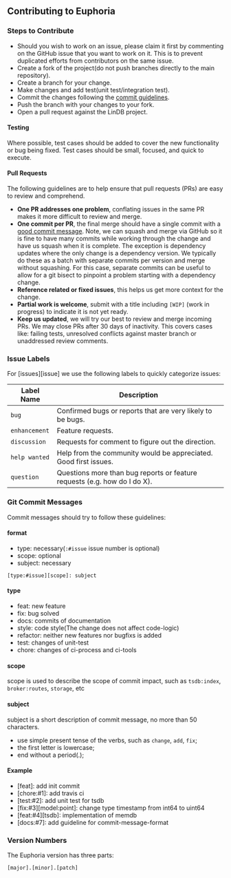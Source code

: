 ## Contributing to Euphoria

### Steps to Contribute

* Should you wish to work on an issue, please claim it first by commenting on the GitHub issue that you want to work on it.
  This is to prevent duplicated efforts from contributors on the same issue.
* Create a fork of the project(do not push branches directly to the main repository).
* Create a branch for your change.
* Make changes and add test(unit test/integration test).
* Commit the changes following the [commit guidelines](#git-commit-messages).
* Push the branch with your changes to your fork.
* Open a pull request against the LinDB project.

#### Testing

Where possible, test cases should be added to cover the new functionality or bug being
fixed. Test cases should be small, focused, and quick to execute.

#### Pull Requests

The following guidelines are to help ensure that pull requests (PRs) are easy to review and
comprehend.

* **One PR addresses one problem**, conflating issues in the same PR makes it more difficult
  to review and merge.
* **One commit per PR**, the final merge should have a single commit with a
  [good commit message](#git-commit-messages). Note, we can squash and merge via GitHub
  so it is fine to have many commits while working through the change and have us squash
  when it is complete. The exception is dependency updates where the
  only change is a dependency version. We typically do these as a batch with separate commits
  per version and merge without squashing. For this case, separate commits can be useful to
  allow for a git bisect to pinpoint a problem starting with a dependency change.
* **Reference related or fixed issues**, this helps us get more context for the change.
* **Partial work is welcome**, submit with a title including `[WIP]` (work in progress) to
  indicate it is not yet ready.
* **Keep us updated**, we will try our best to review and merge incoming PRs. We may close
  PRs after 30 days of inactivity. This covers cases like: failing tests, unresolved conflicts
  against master branch or unaddressed review comments.


### Issue Labels

For [issues][issue] we use the following labels to quickly categorize issues:

| Label Name     | Description                                                               |
|----------------|---------------------------------------------------------------------------|
| `bug`          | Confirmed bugs or reports that are very likely to be bugs.                |
| `enhancement`  | Feature requests.                                                         |
| `discussion`   | Requests for comment to figure out the direction.                         |
| `help wanted`  | Help from the community would be appreciated. Good first issues.          |
| `question`     | Questions more than bug reports or feature requests (e.g. how do I do X). |

### Git Commit Messages

Commit messages should try to follow these guidelines:

#### format

+ type: necessary(`:#issue` issue number is optional)
+ scope: optional
+ subject: necessary

```
[type:#issue][scope]: subject
```

#### type
+ feat: new feature
+ fix: bug solved
+ docs: commits of documentation
+ style: code style(The change does not affect code-logic)
+ refactor: neither new features nor bugfixs is added
+ test: changes of unit-test
+ chore: changes of ci-process and ci-tools

#### scope

scope is used to describe the scope of commit impact, such as `tsdb:index`, `broker:routes`, `storage`, etc

#### subject

subject is a short description of commit message, no more than 50 characters.

+ use simple present tense of the verbs, such as `change`, `add`, `fix`;
+ the first letter is lowercase;
+ end without a period(.);

#### Example
+ [feat]: add init commit
+ [chore:#1]: add travis ci
+ [test:#2]: add unit test for tsdb
+ [fix:#3][model:point]: change type timestamp from int64 to uint64
+ [feat:#4][tsdb]: implementation of memdb
+ [docs:#7]: add guideline for commit-message-format

### Version Numbers

The Euphoria version has three parts:

```
[major].[minor].[patch]
```
